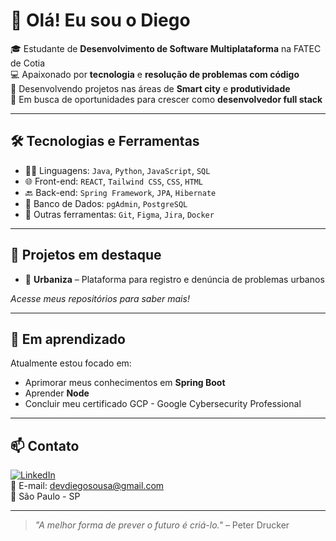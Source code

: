 # 👋 Olá! Eu sou o Diego

🎓 Estudante de **Desenvolvimento de Software Multiplataforma** na FATEC de Cotia  
💻 Apaixonado por **tecnologia** e **resolução de problemas com código**  
🔧 Desenvolvendo projetos nas áreas de **Smart city** e **produtividade**  
🚀 Em busca de oportunidades para crescer como **desenvolvedor full stack**

---

## 🛠️ Tecnologias e Ferramentas

- 👨‍💻 Linguagens: `Java`, `Python`, `JavaScript`, `SQL`
- 🌐 Front-end: `REACT`, `Tailwind CSS`, `CSS`, `HTML`
- 🔙 Back-end: `Spring Framework`, `JPA`, `Hibernate`
- 🧠 Banco de Dados: `pgAdmin`, `PostgreSQL`
- 🧰 Outras ferramentas: `Git`, `Figma`, `Jira`, `Docker` 

---

## 📌 Projetos em destaque 
- 🔹 **Urbaniza** – Plataforma para registro e denúncia de problemas urbanos  

*Acesse meus repositórios para saber mais!*

---

## 🎯 Em aprendizado

Atualmente estou focado em:
- Aprimorar meus conhecimentos em **Spring Boot**
- Aprender **Node**
- Concluir meu certificado GCP - Google Cybersecurity Professional

---

## 📫 Contato

[![LinkedIn](https://img.shields.io/badge/LinkedIn-Diego-blue?style=flat&logo=linkedin)](https://www.linkedin.com/in/devdiego/)  
📧 E-mail: devdiegosousa@gmail.com  
📍 São Paulo - SP

---

> _"A melhor forma de prever o futuro é criá-lo."_ – Peter Drucker
